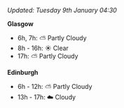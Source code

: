 *Updated: Tuesday 9th January 04:30*

**Glasgow**

* 6h, 7h: :partly_sunny: Partly Cloudy
* 8h - 16h: :sunny: Clear
* 17h: :partly_sunny: Partly Cloudy

**Edinburgh**

* 6h - 12h: :partly_sunny: Partly Cloudy
* 13h - 17h: :cloud: Cloudy
